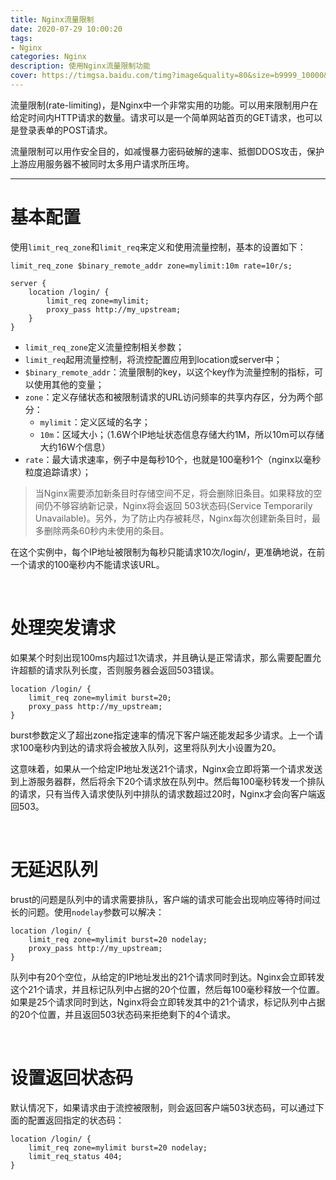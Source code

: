 ```yaml
---
title: Nginx流量限制
date: 2020-07-29 10:00:20
tags:
- Nginx
categories: Nginx
description: 使用Nginx流量限制功能
cover: https://timgsa.baidu.com/timg?image&quality=80&size=b9999_10000&sec=1595998302769&di=0b91df0693ce97ad9e6b87445c49d83f&imgtype=0&src=http%3A%2F%2Fwww.nd9p.com%2Fuploads%2Fallimg%2F161029%2F0UQ31J5_1.png%3Fw%3D480
---
```




流量限制(rate-limiting)，是Nginx中一个非常实用的功能。可以用来限制用户在给定时间内HTTP请求的数量。请求可以是一个简单网站首页的GET请求，也可以是登录表单的POST请求。



流量限制可以用作安全目的，如减慢暴力密码破解的速率、抵御DDOS攻击，保护上游应用服务器不被同时太多用户请求所压垮。



------



# 基本配置

使用`limit_req_zone`和`limit_req`来定义和使用流量控制，基本的设置如下：

```nginx
limit_req_zone $binary_remote_addr zone=mylimit:10m rate=10r/s;

server {
    location /login/ {
        limit_req zone=mylimit;
        proxy_pass http://my_upstream;
    }
}
```

- `limit_req_zone`定义流量控制相关参数；
- `limit_req`起用流量控制，将流控配置应用到location或server中；
- `$binary_remote_addr`：流量限制的key，以这个key作为流量控制的指标，可以使用其他的变量；
- `zone`：定义存储状态和被限制请求的URL访问频率的共享内存区，分为两个部分：
  - `mylimit`：定义区域的名字；
  - `10m`：区域大小；（1.6W个IP地址状态信息存储大约1M，所以10m可以存储大约16W个信息）
- `rate`：最大请求速率，例子中是每秒10个，也就是100毫秒1个（nginx以毫秒粒度追踪请求）；



> 当Nginx需要添加新条目时存储空间不足，将会删除旧条目。如果释放的空间仍不够容纳新记录，Nginx将会返回 503状态码(Service Temporarily Unavailable)。另外，为了防止内存被耗尽，Nginx每次创建新条目时，最多删除两条60秒内未使用的条目。



在这个实例中，每个IP地址被限制为每秒只能请求10次/login/，更准确地说，在前一个请求的100毫秒内不能请求该URL。



<br>



# 处理突发请求

如果某个时刻出现100ms内超过1次请求，并且确认是正常请求，那么需要配置允许超额的请求队列长度，否则服务器会返回503错误。

```nginx
location /login/ {
    limit_req zone=mylimit burst=20;
    proxy_pass http://my_upstream;
}
```



burst参数定义了超出zone指定速率的情况下客户端还能发起多少请求。上一个请求100毫秒内到达的请求将会被放入队列，这里将队列大小设置为20。



这意味着，如果从一个给定IP地址发送21个请求，Nginx会立即将第一个请求发送到上游服务器群，然后将余下20个请求放在队列中。然后每100毫秒转发一个排队的请求，只有当传入请求使队列中排队的请求数超过20时，Nginx才会向客户端返回503。



<br>



# 无延迟队列

brust的问题是队列中的请求需要排队，客户端的请求可能会出现响应等待时间过长的问题。使用`nodelay`参数可以解决：

```nginx
location /login/ {
    limit_req zone=mylimit burst=20 nodelay;
    proxy_pass http://my_upstream;
}
```



队列中有20个空位，从给定的IP地址发出的21个请求同时到达。Nginx会立即转发这个21个请求，并且标记队列中占据的20个位置，然后每100毫秒释放一个位置。如果是25个请求同时到达，Nginx将会立即转发其中的21个请求，标记队列中占据的20个位置，并且返回503状态码来拒绝剩下的4个请求。



<br>



# 设置返回状态码

默认情况下，如果请求由于流控被限制，则会返回客户端503状态码，可以通过下面的配置返回指定的状态码：

```nginx
location /login/ {
    limit_req zone=mylimit burst=20 nodelay;
    limit_req_status 404;
}
```

